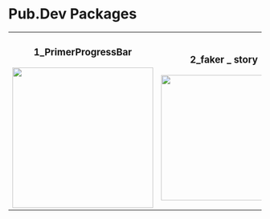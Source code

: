 # Pub.Dev Packages

<div align="center">
    <table>
        <tr>
            <td align="center">
                <h3>1_PrimerProgressBar</h3>
                <img src="https://github.com/user-attachments/assets/38fd9629-afb3-471b-9521-545bdb2567cb" width="280" height="auto">
            </td>
            <td align="center">
                <h3>  2_faker _ story</h3>
                <img src="https://github.com/user-attachments/assets/7df4e643-ef6f-4820-81b1-1ffa6b54ea9e" width="250" height="auto">
            </td>
        </tr>
    </table>
</div>


